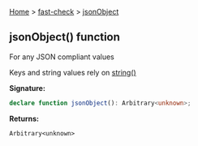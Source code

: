 [Home](/) &gt; [fast-check](../fast-check.md) &gt; [jsonObject](jsonObject_1.md)

## jsonObject() function

For any JSON compliant values

Keys and string values rely on [string()](string_1.md)

<b>Signature:</b>

```typescript
declare function jsonObject(): Arbitrary<unknown>;
```
<b>Returns:</b>

`Arbitrary<unknown>`

